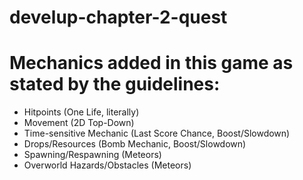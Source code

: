 # develup-chapter-2-quest

# Mechanics added in this game as stated by the guidelines:
- Hitpoints (One Life, literally)
- Movement (2D Top-Down)
- Time-sensitive Mechanic (Last Score Chance, Boost/Slowdown)
- Drops/Resources (Bomb Mechanic, Boost/Slowdown)
- Spawning/Respawning (Meteors)
- Overworld Hazards/Obstacles (Meteors)
